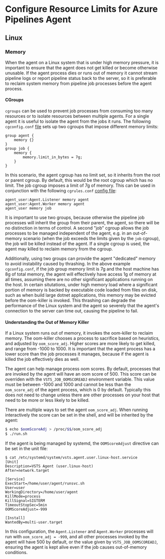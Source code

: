 # Configure Resource Limits for Azure Pipelines Agent

## Linux

### Memory
When the agent on a Linux system that is under high memory pressure, it is important to ensure that the agent does not get killed or become otherwise unusable.
If the agent process dies or runs out of memory it cannot stream pipeline logs or report pipeline status back to the server, so it is preferable
to reclaim system memory from pipeline job processes before the agent process.

#### CGroups
`cgroups` can be used to prevent job processes from consuming too many resources or to isolate resources between multiple agents. For a single agent it is useful
to isolate the agent from the jobs it runs. The following `cgconfig.conf` [file](https://linux.die.net/man/5/cgconfig.conf) sets up two cgroups that impose different
memory limits:

```
group agent {
    memory {}
}
group job {
    memory {
        memory.limit_in_bytes = 7g;
    }
}
```
In this scenario, the agent cgroup has no limit set, so it inherits from the root or parent cgroup. By default, this would be the root cgroup which has no limit. The job cgroup
imposes a limit of 7g of memory. This can be used in conjunction with the following `cgrules.conf` [config file](https://linux.die.net/man/5/cgrules.conf):

```
agent_user:Agent.Listener memory agent
agent_user:Agent.Worker memory agent
agent_user memory job
```
It is important to use two groups, because otherwise the pipeline job processes will inherit the group from their parent, the agent, so there will be no distinction in terms of control.
A second "job" cgroup allows the job processes to be managed independent of the agent, e.g. in an out-of-memory scenario (when the job exceeds the limits given by the `job` cgroup), the job
will be killed instead of the agent. If a single cgroup is used, the agent may killed to reclaim memory from the cgroup.

Additionally, using two groups can provide the agent "dedicated" memory to avoid instability caused by thrashing. In the above example `cgconfig.conf`, if the job group memory limit is 7g and the host machine
has 8g of total memory, the agent will effectively have access 1g of memory at all times, assuming there are no other significant applications running on the host. In certain situtations, under high memory load
where a significant portion of memory is backed by executable code loaded from files on disk, such as when build large dotnet applications, this memory may be evicted before the oom-killer is invoked. This thrashing
can degrade the performance of the Linux system and the agent so severely that the agent's connection to the server can time out, causing the pipeline to fail.

#### Understanding the Out of Memory Killer
If a Linux system runs out of memory, it invokes the oom-killer to reclaim memory. The oom-killer chooses a process to sacrifice based on heuristics,
and adjusted by `oom_score_adj`. Higher scores are more likely to get killed, and range from -1000 to 1000. It is important that the agent process has a lower
score than the job processes it manages, because if the agent is killed the job effectively dies as well.

The agent can help manage process oom scores. By default, processes that are invoked by the agent will have an oom score of 500. This score can be overriden with
the `VSTS_JOB_OOMSCOREADJ` environment variable. This value must be between -1000 and 1000 and cannot be less than the `oom_score_adj` of the agent process, which
is 0 by default. Typically this does not need to change unless there are other processes on your host that need to be more or less likely to be killed.

There are multiple ways to set the agent `oom_score_adj`. When running interactively the score can be set in the shell, and will be inherited by the agent:

```bash
$ echo $oomScoreAdj > /proc/$$/oom_score_adj
$ ./run.sh
```

If the agent is being managed by systemd, the `OOMScoreAdjust` directive can be set in the unit file:
```
$ cat /etc/systemd/system/vsts.agent.user.linux-host.service
[Unit]
Description=VSTS Agent (user.linux-host)
After=network.target

[Service]
ExecStart=/home/user/agent/runsvc.sh
User=user
WorkingDirectory=/home/user/agent
KillMode=process
KillSignal=SIGTERM
TimeoutStopSec=5min
OOMScoreAdjust=-999

[Install]
WantedBy=multi-user.target
```

In this configuration, the `Agent.Listener` and `Agent.Worker` processes will run with `oom_score_adj = -999`, and all other processes invoked by the agent will have 500 by default, or the value given by `VSTS_JOB_OOMSCOREADJ`, ensuring the agent is kept alive even if the job causes out-of-memory conditions.